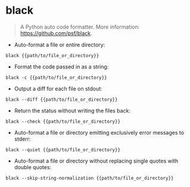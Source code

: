 # black

> A Python auto code formatter.
> More information: <https://github.com/psf/black>.

- Auto-format a file or entire directory:

`black {{path/to/file_or_directory}}`

- Format the code passed in as a string:

`black -c {{path/to/file_or_directory}}`

- Output a diff for each file on stdout:

`black --diff {{path/to/file_or_directory}}`

- Return the status without writing the files back:

`black --check {{path/to/file_or_directory}}`

- Auto-format a file or directory emitting exclusively error messages to stderr:

`black --quiet {{path/to/file_or_directory}}`

- Auto-format a file or directory without replacing single quotes with double quotes:

`black --skip-string-normalization {{path/to/file_or_directory}}`

